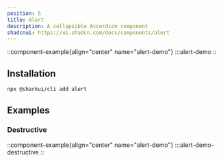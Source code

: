 ```yaml
---
position: 5
title: Alert
description: A collapsible Accordion component
shadcnui: https://ui.shadcn.com/docs/components/alert
---
```


::component-example{align="center" name="alert-demo"}
:::alert-demo
::

## Installation

```bash
npx @sharkui/cli add alert
```

## Examples 

### Destructive

::component-example{align="center" name="alert-demo"}
:::alert-demo-destructive
::